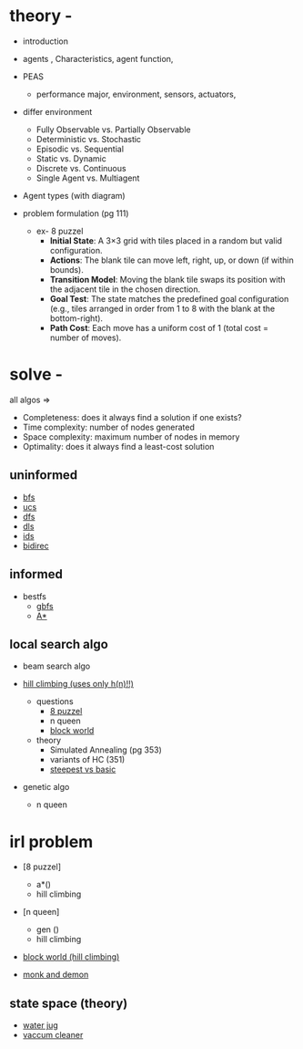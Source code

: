 # theory - 

- introduction
- agents , Characteristics, agent function,
- PEAS
	- performance major, environment,  sensors, actuators,
- differ environment 
	- Fully Observable vs. Partially Observable
	- Deterministic vs. Stochastic
	- Episodic vs. Sequential
	- Static vs. Dynamic
	- Discrete vs. Continuous
	- Single Agent vs. Multiagent

- Agent types (with diagram)

- problem formulation (pg 111)
	- ex- 8 puzzel  
		- **Initial State**: A 3×3 grid with tiles placed in a random but valid configuration.
		- **Actions**: The blank tile can move left, right, up, or down (if within bounds).
		- **Transition Model**: Moving the blank tile swaps its position with the adjacent tile in the chosen direction.
		- **Goal Test**: The state matches the predefined goal configuration (e.g., tiles arranged in order from 1 to 8 with the blank at the bottom-right).
		- **Path Cost**: Each move has a uniform cost of 1 (total cost = number of moves).


# solve -

all algos => 
- Completeness: does it always find a solution if one exists?
- Time complexity: number of nodes generated
- Space complexity: maximum number of nodes in memory
- Optimality: does it always find a least-cost solution


## uninformed
- [bfs](https://www.youtube.com/watch?v=qul0f79gxGs)
- [ucs](https://www.youtube.com/watch?v=xkcR8-NEI1g)
- [dfs](https://www.youtube.com/watch?v=cq0cBynFFXI)
- [dls](https://www.youtube.com/watch?v=P7WQUBLKDmo)
- [ids](https://www.youtube.com/watch?v=BK8cEWKHCkY)
- [bidirec](https://www.youtube.com/watch?v=rEema9uQ02c)

## informed
- bestfs
	- [gbfs](https://www.youtube.com/watch?v=GVvN0ikNekw)
	- [A*](https://www.youtube.com/watch?v=iTG7NjQu0Qs)

## local search algo

- beam search algo

- [hill climbing (uses only h(n)!!)](https://www.youtube.com/watch?v=3SiWtAnUROs)
	- questions
		- [8 puzzel]()
		- n queen
		- [block world](https://www.youtube.com/watch?v=2SlO34_VsY4)
	- theory
		- Simulated Annealing (pg 353)
		- variants of HC (351)
		- [steepest vs basic](https://www.youtube.com/watch?v=Z1PjSvRC2vk)

- genetic algo
	- n queen

# irl problem

- [8 puzzel]
	- a*()
	- hill climbing
- [n queen]
	- gen ()
	- hill climbing

- [block world (hill climbing)](https://www.youtube.com/watch?v=2SlO34_VsY4)

- [monk and demon](https://youtu.be/yLEB-n4URu4)

## state space (theory)
- [water jug]()
- [vaccum cleaner](https://www.youtube.com/watch?v=ZBiHAUTYWVc)
